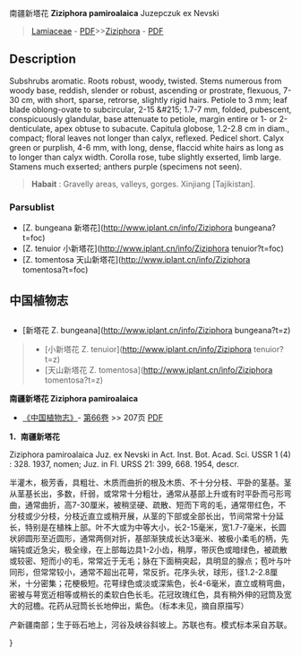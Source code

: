 南疆新塔花 **Ziziphora pamiroalaica** Juzepczuk ex Nevski

> [Lamiaceae](http://www.iplant.cn/info/Lamiaceae?t=foc) - [PDF](http://www.iplant.cn/foc/pdf/Lamiaceae.pdf)>>[Ziziphora](http://www.iplant.cn/info/Ziziphora?t=foc) - [PDF](http://www.iplant.cn/foc/pdf/Ziziphora.pdf)

## Description

Subshrubs aromatic. Roots robust, woody, twisted. Stems numerous from woody base, reddish, slender or robust, ascending or prostrate, flexuous, 7-30 cm, with short, sparse, retrorse, slightly rigid hairs. Petiole to 3 mm; leaf blade oblong-ovate to subcircular, 2-15 &amp;#215; 1.7-7 mm, folded, pubescent, conspicuously glandular, base attenuate to petiole, margin entire or 1- or 2-denticulate, apex obtuse to subacute. Capitula globose, 1.2-2.8 cm in diam., compact; floral leaves not longer than calyx, reflexed. Pedicel short. Calyx green or purplish, 4-6 mm, with long, dense, flaccid white hairs as long as to longer than calyx width. Corolla rose, tube slightly exserted, limb large. Stamens much exserted; anthers purple (specimens not seen).

> **Habait** : 
> Gravelly areas, valleys, gorges. Xinjiang [Tajikistan].

### Parsublist

* [Z.  bungeana  新塔花](http://www.iplant.cn/info/Ziziphora bungeana?t=foc)
* [Z.  tenuior  小新塔花](http://www.iplant.cn/info/Ziziphora tenuior?t=foc)
* [Z.  tomentosa  天山新塔花](http://www.iplant.cn/info/Ziziphora tomentosa?t=foc)

## 中国植物志

## 
* [新塔花  Z.  bungeana](http://www.iplant.cn/info/Ziziphora bungeana?t=z)
> * [小新塔花  Z.  tenuior](http://www.iplant.cn/info/Ziziphora tenuior?t=z)
> * [天山新塔花  Z.  tomentosa](http://www.iplant.cn/info/Ziziphora tomentosa?t=z)

**南疆新塔花 Ziziphora pamiroalaica**

* [《中国植物志》](http://www.iplant.cn/frps)- [第66卷](http://www.iplant.cn/frps/vol/66) >> 207页 [PDF](http://www.iplant.cn/frps/pdf/66/207.PDF)

**1．南疆新塔花**

Ziziphora pamiroalaica Juz. ex Nevski in Act. Inst. Bot. Acad. Sci. USSR 1 (4) : 328. 1937, nomen; Juz. in Fl. URSS 21: 399, 668. 1954, descr.

半灌木，极芳香，具粗壮、木质而曲折的根及木质、不十分分枝、平卧的茎基。茎从茎基长出，多数，纤弱，或常常十分粗壮，通常从基部上升或有时平卧而弓形弯曲，通常曲折，高7-30厘米，被稍坚硬、疏散、短而下弯的毛，通常带红色，不分枝或少分枝，分枝近直立或稍开展，从茎的下部或全部长出，节间常常十分延长，特别是在植株上部。叶不大或为中等大小，长2-15毫米，宽1.7-7毫米，长圆状卵圆形至近圆形，通常两侧对折，基部渐狭成长达3毫米、被极小柔毛的柄，先端钝或近急尖，极全缘，在上部每边具1-2小齿，稍厚，带灰色或暗绿色，被疏散或较密、短而小的毛，常常近于无毛；脉在下面稍突起，具明显的腺点；苞叶与叶同形，但常常较小，通常不超出花萼，常反折。花序头状，球形，径1.2-2.8厘米，十分密集；花梗极短。花萼绿色或淡或深紫色，长4-6毫米，直立或稍弯曲，密被与萼宽近相等或稍长的柔软白色长毛。花冠玫瑰红色，具有稍外伸的冠筒及宽大的冠檐。花药从冠筒长长地伸出，紫色。（标本未见，摘自原描写）

产新疆南部；生于砾石地上，河谷及峡谷斜坡上。苏联也有。模式标本采自苏联。

}
